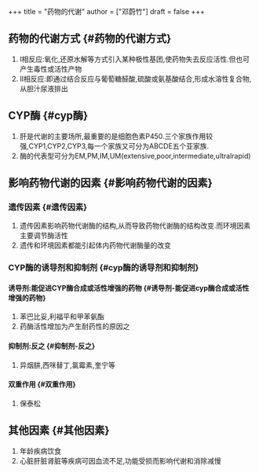 +++
title = "药物的代谢"
author = ["邓蔚竹"]
draft = false
+++

## 药物的代谢方式 {#药物的代谢方式}

1.  I相反应:氧化,还原水解等方式引入某种极性基团,使药物失去反应活性.但也可产生毒性或活性产物
2.  II相反应:即通过结合反应与葡萄糖醛酸,硫酸或氨基酸结合,形成水溶性复合物,从胆汁尿液排出


## CYP酶 {#cyp酶}

1.  肝是代谢的主要场所,最重要的是细胞色素P450.三个家族作用较强,CYP1,CYP2,CYP3,每一个家族又可分为ABCDE五个亚家族.
2.  酶的代表型可分为EM,PM,IM,UM(extensive,poor,intermediate,ultralrapid)


## 影响药物代谢的因素 {#影响药物代谢的因素}


### 遗传因素 {#遗传因素}

1.  遗传因素影响药物代谢酶的结构,从而导致药物代谢酶的结构改变.而环境因素主要调节酶活性
2.  遗传和环境因素都能引起体内药物代谢酶量的改变


### CYP酶的诱导剂和抑制剂 {#cyp酶的诱导剂和抑制剂}


#### 诱导剂:能促进CYP酶合成或活性增强的药物 {#诱导剂-能促进cyp酶合成或活性增强的药物}

1.  苯巴比妥,利福平和甲苯氨酯
2.  药酶活性增加为产生耐药性的原因之


#### 抑制剂:反之 {#抑制剂-反之}

1.  异烟肼,西咪替丁,氯霉素,奎宁等


#### 双重作用 {#双重作用}

1.  保泰松


## 其他因素 {#其他因素}

1.  年龄疾病饮食
2.  心脏肝脏肾脏等疾病可因血流不足,功能受损而影响代谢和消除减慢
